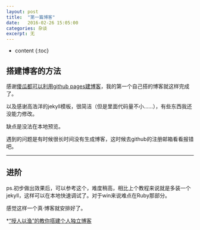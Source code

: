 ```yaml
---
layout: post
title:  "第一篇博客"
date:   2016-02-26 15:05:00
categories: 杂谈
excerpt: 无
---
```

* content
{:toc}

## 搭建博客的方法

感谢[傻瓜都可以利用github pages建博客](http://cyzus.github.io/2015/06/21/github-build-blog/)，我的第一个自己搭的博客就这样完成了。

以及感谢高浩洋的jekyll模板，很简洁（但是里面代码量不小……），有些东西我还没能力修改。

缺点是没法在本地预览。

遇到的问题是有时候很长时间没有生成博客，这时候去github的注册邮箱看看报错吧。

---

## 进阶

ps.初步做出效果后，可以参考这个，难度稍高，相比上个教程来说就是多装一个jekyll，这样可以在本地快速调试了。对于win来说难点在Ruby那部分。

感觉这样一个真·博客就安排好了。

*[“授人以渔”的教你搭建个人独立博客](http://www.jianshu.com/p/8f843034c7ec)


